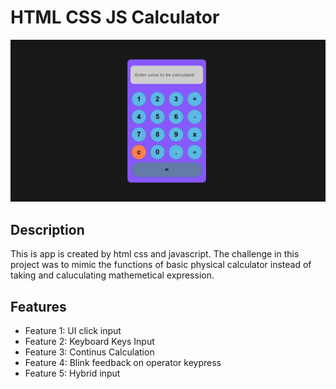 # HTML CSS JS Calculator
![Preview](Screenshot.png)
## Description
This is app is created by html css and javascript. The challenge in this project was to mimic the functions of basic physical calculator instead of taking and caluculating mathemetical expression.
## Features
- Feature 1: UI click input
- Feature 2: Keyboard Keys Input
- Feature 3: Continus Calculation
- Feature 4: Blink feedback on operator keypress
- Feature 5: Hybrid input

